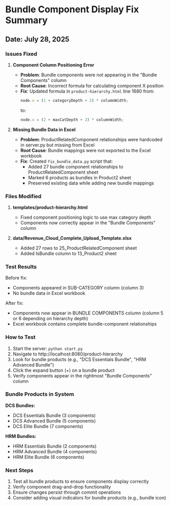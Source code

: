 # Bundle Component Display Fix Summary

## Date: July 28, 2025

### Issues Fixed

1. **Component Column Positioning Error**
   - **Problem**: Bundle components were not appearing in the "Bundle Components" column
   - **Root Cause**: Incorrect formula for calculating component X position
   - **Fix**: Updated formula in `product-hierarchy.html` line 1680 from:
     ```javascript
     node.x = (1 + categoryDepth + 2) * columnWidth;
     ```
     to:
     ```javascript
     node.x = (2 + maxCatDepth + 2) * columnWidth;
     ```

2. **Missing Bundle Data in Excel**
   - **Problem**: ProductRelatedComponent relationships were hardcoded in server.py but missing from Excel
   - **Root Cause**: Bundle mappings were not exported to the Excel workbook
   - **Fix**: Created `fix_bundle_data.py` script that:
     - Added 27 bundle component relationships to ProductRelatedComponent sheet
     - Marked 6 products as bundles in Product2 sheet
     - Preserved existing data while adding new bundle mappings

### Files Modified

1. **templates/product-hierarchy.html**
   - Fixed component positioning logic to use max category depth
   - Components now correctly appear in the "Bundle Components" column

2. **data/Revenue_Cloud_Complete_Upload_Template.xlsx**
   - Added 27 rows to 25_ProductRelatedComponent sheet
   - Added IsBundle column to 13_Product2 sheet

### Test Results

Before fix:
- Components appeared in SUB-CATEGORY column (column 3)
- No bundle data in Excel workbook

After fix:
- Components now appear in BUNDLE COMPONENTS column (column 5 or 6 depending on hierarchy depth)
- Excel workbook contains complete bundle-component relationships

### How to Test

1. Start the server: `python start.py`
2. Navigate to http://localhost:8080/product-hierarchy
3. Look for bundle products (e.g., "DCS Essentials Bundle", "HRM Advanced Bundle")
4. Click the expand button (+) on a bundle product
5. Verify components appear in the rightmost "Bundle Components" column

### Bundle Products in System

**DCS Bundles:**
- DCS Essentials Bundle (3 components)
- DCS Advanced Bundle (5 components)
- DCS Elite Bundle (7 components)

**HRM Bundles:**
- HRM Essentials Bundle (2 components)
- HRM Advanced Bundle (4 components)
- HRM Elite Bundle (6 components)

### Next Steps

1. Test all bundle products to ensure components display correctly
2. Verify component drag-and-drop functionality
3. Ensure changes persist through commit operations
4. Consider adding visual indicators for bundle products (e.g., bundle icon)